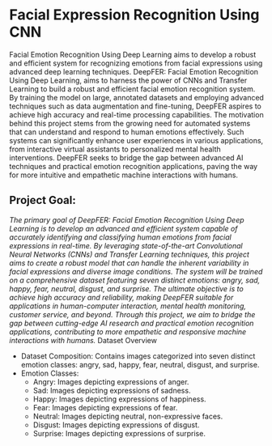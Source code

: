 # Facial Expression Recognition Using CNN
Facial Emotion Recognition Using Deep Learning aims to develop a robust and efficient system for recognizing emotions from facial expressions using advanced deep learning techniques.
DeepFER: Facial Emotion Recognition Using Deep Learning, aims to harness the power of CNNs and Transfer Learning to build a robust and efficient facial emotion recognition system. By training the model on large, annotated datasets and employing advanced techniques such as data augmentation and fine-tuning, DeepFER aspires to achieve high accuracy and real-time processing capabilities.
The motivation behind this project stems from the growing need for automated systems that can understand and respond to human emotions effectively. Such systems can significantly enhance user experiences in various applications, from interactive virtual assistants to personalized mental health interventions. DeepFER seeks to bridge the gap between advanced AI techniques and practical emotion recognition applications, paving the way for more intuitive and empathetic machine interactions with humans.
## Project Goal: 
*The primary goal of DeepFER: Facial Emotion Recognition Using Deep Learning is to develop an advanced and efficient system capable of accurately identifying and classifying human emotions from facial expressions in real-time. By leveraging state-of-the-art Convolutional Neural Networks (CNNs) and Transfer Learning techniques, this project aims to create a robust model that can handle the inherent variability in facial expressions and diverse image conditions. The system will be trained on a comprehensive dataset featuring seven distinct emotions: angry, sad, happy, fear, neutral, disgust, and surprise. The ultimate objective is to achieve high accuracy and reliability, making DeepFER suitable for applications in human-computer interaction, mental health monitoring, customer service, and beyond. Through this project, we aim to bridge the gap between cutting-edge AI research and practical emotion recognition applications, contributing to more empathetic and responsive machine interactions with humans.*
Dataset Overview
  *  Dataset Composition: Contains images categorized into seven distinct emotion classes: angry, sad, happy, fear, neutral, disgust, and surprise.
  *  Emotion Classes:
     *  Angry: Images depicting expressions of anger.
     *  Sad: Images depicting expressions of sadness.
     *  Happy: Images depicting expressions of happiness.
     *  Fear: Images depicting expressions of fear.
     *  Neutral: Images depicting neutral, non-expressive faces.
     *  Disgust: Images depicting expressions of disgust.
     *  Surprise: Images depicting expressions of surprise.
